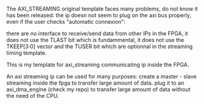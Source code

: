 The AXI_STREAMING original template faces many problems, do not know it has been released:
the ip doesn not seem to plug on the axi bus properly, even if the user checks "automatic connexion": 

there are no interface to receive/send data from other IPs in the FPGA,
it does not use the TLAST bit which is fundammental,
it does not use the TKEEP[3:0] vector and the TUSER bit which are optionnal in the streaming timing template.



This is my template for axi_streaming communicating ip inside the FPGA.


An axi streaming ip can be used for many purposes:
create a master - slave streaming inside the fpga to transfer large amount of data.
plug it to an axi_dma_engine (check my repo) to transfer large amount of data without the need of the CPU.

